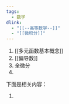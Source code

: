 ```yaml
---
tags: 
  - 数学
dlink:
  - "[[--高等数学--]]"
  - "[[微积分]]"
---
```

1. [[多元函数基本概念]]
2. [[偏导数]]
3. 全微分
4. 



下面是相关内容：


1. 
